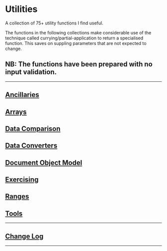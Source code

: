 # Utilities

A collection of 75+ utility functions I find useful.


The functions in the following collections make considerable use of the technique called currying/partial-application to return a specialised function. This saves on suppling parameters that are not expected to change.

## NB: The functions have been prepared with no input validation.

---

## [Ancillaries](docs/ancillaries.md)
## [Arrays](docs/arrays.md)
## [Data Comparison](docs/data-comparison.md)
## [Data Converters](docs/data-converters.md)
## [Document Object Model](docs/dom.md)
## [Exercising](docs/exercising.md)
## [Ranges](docs/ranges.md)
## [Tools](docs/tools.md)

---

## [Change Log](changelog.md)

---
